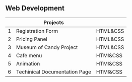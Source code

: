 
## Web Development

| |Projects|    |
|-|--------|----|
|1|Registration Form|HTML&CSS|
|2|Pricing Panel|HTML&CSS|
|3|Museum of Candy Project|HTML&CSS|
|4|Cafe menu|HTMl&CSS|
|5|Animation|HTMl&CSS|
|6|Techinical Documentation Page|HTMl&CSS|
